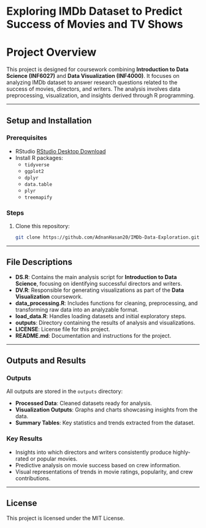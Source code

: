 # Exploring IMDb Dataset to Predict Success of Movies and TV Shows
# Project Overview

This project is designed for coursework combining **Introduction to Data Science (INF6027)** and **Data Visualization (INF4000)**. It focuses on analyzing IMDb dataset to answer research questions related to the success of movies, directors, and writers. The analysis involves data preprocessing, visualization, and insights derived through R programming.

---

## Setup and Installation

### Prerequisites
- RStudio [RStudio Desktop Download](https://posit.co/download/rstudio-desktop/) 
- Install R packages:
  - `tidyverse`
  - `ggplot2`
  - `dplyr`
  - `data.table`
  - `plyr`
  - `treemapify`

### Steps
1. Clone this repository:
   ```bash
   git clone https://github.com/AdnanHasan20/IMDb-Data-Exploration.git

---

## File Descriptions

- **DS.R**: Contains the main analysis script for **Introduction to Data Science**, focusing on identifying successful directors and writers.
- **DV.R**: Responsible for generating visualizations as part of the **Data Visualization** coursework.
- **data_processing.R**: Includes functions for cleaning, preprocessing, and transforming raw data into an analyzable format.
- **load_data.R**: Handles loading datasets and initial exploratory steps.
- **outputs**: Directory containing the results of analysis and visualizations.
- **LICENSE**: License file for this project.
- **README.md**: Documentation and instructions for the project.

---

## Outputs and Results

### Outputs
All outputs are stored in the `outputs` directory:
- **Processed Data**: Cleaned datasets ready for analysis.
- **Visualization Outputs**: Graphs and charts showcasing insights from the data.
- **Summary Tables**: Key statistics and trends extracted from the dataset.

### Key Results
- Insights into which directors and writers consistently produce highly-rated or popular movies.
- Predictive analysis on movie success based on crew information.
- Visual representations of trends in movie ratings, popularity, and crew contributions.

---

## License
This project is licensed under the MIT License.
